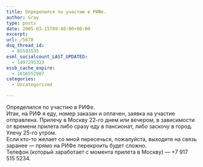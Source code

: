 ```yaml
---
title: Определился по участию в РИФе.
author: Gray
type: posts
date: 2005-03-15T09:40:00+00:00
excerpt:
url: /5678
dsq_thread_id:
  - 85593535
esml_socialcount_LAST_UPDATED:
  - 1497295323
essb_cache_expire:
  - 1616552907
categories:
  - Uncategorized

---
```








Определился по участию в РИФе.  
Итак, на РИФ я еду, номер заказан и оплачен, заявка на участие отправлена. Прилечу в Москву 22-го днем или вечером, в зависимости от времени прилета либо сразу еду в пансионат, либо заскочу в город.  
Улечу 25-го утром.  
Если кто-то желает со мной пересечься, пожалуйста, выходите на связь заранее &#8212; прямо на РИФе перекроить будет сложно.  
Телефон (который заработает с момента прилета в Москву) &#8212; +7 917 515 5234.